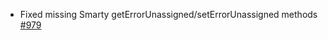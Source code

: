 - Fixed missing Smarty getErrorUnassigned/setErrorUnassigned methods [#979](https://github.com/smarty-php/smarty/issues/979)